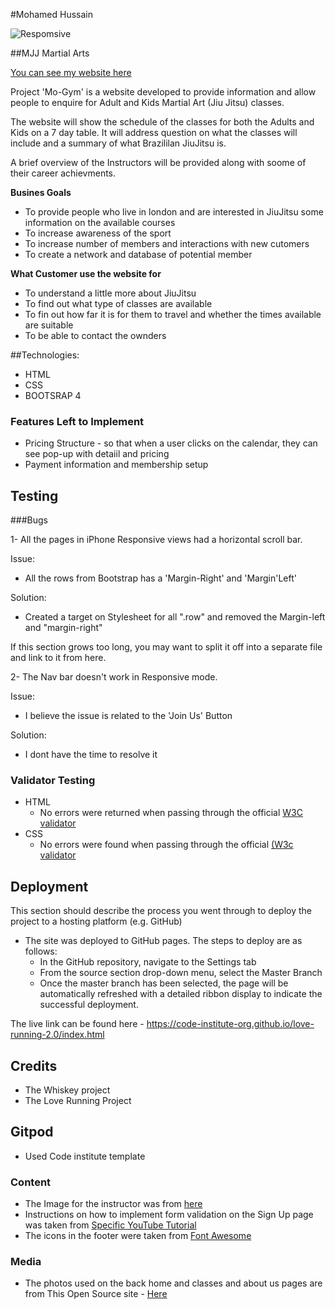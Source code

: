 

#Mohamed Hussain

![Respomsive](https://github.com/MoHack1-MS1/Responsive)

##MJJ Martial Arts

[You can see my website here](https://mohack21.github.io/Mo-Gym-MS1/)

Project 'Mo-Gym' is a website developed to provide information and allow people to enquire for Adult and Kids Martial Art (Jiu Jitsu) classes. 

The website will show the schedule of the classes for both the Adults and Kids on a 7 day table. It will address question on what the classes will include and a summary of what Brazililan JiuJitsu is.

A brief overview of the Instructors will be provided along with soome of their career achievments.

**Busines Goals**

* To provide people who live in london and are interested in JiuJitsu some information on the available courses
* To increase awareness of the sport 
* To increase number of members and interactions with new cutomers
* To create a network and database of potential member

**What Customer use the website for**

* To understand a little more about JiuJitsu
* To find out what type of classes are available
* To fin out how far it is for them to travel and whether the times available are suitable
* To be able to contact the ownders


##Technologies:

- HTML
- CSS
- BOOTSRAP 4




### Features Left to Implement

- Pricing Structure - so that when a user clicks on the calendar, they can see pop-up with detaiil and pricing
- Payment information and membership setup

## Testing 


###Bugs

1- All the pages in iPhone Responsive views had a horizontal scroll bar.

Issue:

- All the rows from Bootstrap has a 'Margin-Right' and 'Margin'Left'

Solution:

- Created a target on Stylesheet for all ".row" and removed the Margin-left and "margin-right"

If this section grows too long, you may want to split it off into a separate file and link to it from here.


2- The Nav bar doesn't work in Responsive mode.

Issue:

- I believe the issue is related to the 'Join Us' Button

Solution:

- I dont have the time to resolve it


### Validator Testing 

- HTML
  - No errors were returned when passing through the official [W3C validator](https://validator.w3.org/nu/?doc=https%3A%2F%2Fmohack21.github.io%2FMo-Gym-MS1%2F)
- CSS
  - No errors were found when passing through the official [(W3c validator](https://jigsaw.w3.org/css-validator/validator?uri=https%3A%2F%2Fmohack21.github.io%2FMo-Gym-MS1%2F&profile=css3svg&usermedium=all&warning=1&vextwarning=&lang=en)


## Deployment

This section should describe the process you went through to deploy the project to a hosting platform (e.g. GitHub) 

- The site was deployed to GitHub pages. The steps to deploy are as follows: 
  - In the GitHub repository, navigate to the Settings tab 
  - From the source section drop-down menu, select the Master Branch
  - Once the master branch has been selected, the page will be automatically refreshed with a detailed ribbon display to indicate the successful deployment. 

The live link can be found here - https://code-institute-org.github.io/love-running-2.0/index.html 


## Credits 

- The Whiskey project
- The Love Running Project


## Gitpod

- Used Code institute template

### Content 

- The Image for the instructor was from [here](https://rogergracie.com/instructors)
- Instructions on how to implement form validation on the Sign Up page was taken from [Specific YouTube Tutorial](https://www.youtube.com/)
- The icons in the footer were taken from [Font Awesome](https://fontawesome.com/)

### Media

- The photos used on the back home and classes and about us pages are from This Open Source site - [Here](https://www.pexels.com/)






